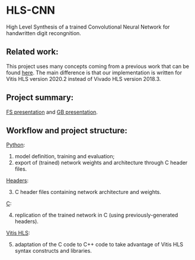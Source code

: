 # HLS-CNN
High Level Synthesis of a trained Convolutional Neural Network for handwritten digit recongnition.

## Related work:
This project uses many concepts coming from a previous work that can be found [here](https://www.amiq.com/consulting/2018/12/14/how-to-implement-a-convolutional-neural-network-using-high-level-synthesis).
The main difference is that our implementation is written for Vitis HLS version 2020.2 instead of Vivado HLS version 2018.3.

## Project summary:

[FS presentation](/HLS-CNN-presentation-FS.pdf) and [GB presentation](HLS-CNN-presentation-GB.pdf).

## Workflow and project structure:

[Python](Code/Python):
  
1.  model definition, training and evaluation;
2.  export of (trained) network weights and architecture through C header files.

[Headers](Code/Headers):

3.  C header files containing network architecture and weights.

[C](Code/C):

4.  replication of the trained network in C (using previously-generated headers).

[Vitis HLS](Code/Vitis-HLS):

5.  adaptation of the C code to C++ code to take advantage of Vitis HLS syntax constructs and libraries.
